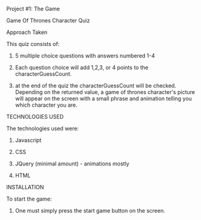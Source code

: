  Project #1: The Game


Game Of Thrones Character Quiz

Approach Taken

This quiz consists of:

  1. 5 multiple choice questions with answers numbered 1-4

  2. Each question choice will add 1,2,3, or 4 points to the characterGuessCount.

  3. at the end of the quiz the characterGuessCount will be checked. Depending on
    the returned value, a game of thrones character's picture
     will appear on the screen with a small phrase and animation telling you which
     character you are.

TECHNOLOGIES USED

The technologies used were:

  1. Javascript

  2. CSS

  3. JQuery (minimal amount)
    - animations mostly

  4. HTML

INSTALLATION

  To start the game:

  1. One must simply press the start game button on the screen.
